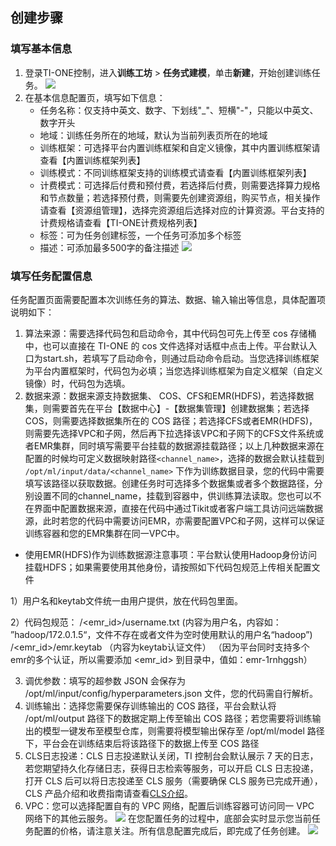 ## 创建步骤

### 填写基本信息

1. 登录TI-ONE控制，进入**训练工坊** > **任务式建模**，单击**新建**，开始创建训练任务。
![](https://qcloudimg.tencent-cloud.cn/raw/cbd3774843d3b9000a7f922c5d603101.png)
2. 在基本信息配置页，填写如下信息：
   - 任务名称：仅支持中英文、数字、下划线"_"、短横"-"，只能以中英文、数字开头
   - 地域：训练任务所在的地域，默认为当前列表页所在的地域
   - 训练框架：可选择平台内置训练框架和自定义镜像，其中内置训练框架请查看【内置训练框架列表】
   - 训练模式：不同训练框架支持的训练模式请查看【内置训练框架列表】
   - 计费模式：可选择后付费和预付费，若选择后付费，则需要选择算力规格和节点数量；若选择预付费，则需要先创建资源组，购买节点，相关操作请查看【资源组管理】，选择完资源组后选择对应的计算资源。平台支持的计费规格请查看【TI-ONE计费规格列表】
   - 标签：可为任务创建标签，一个任务可添加多个标签
   - 描述：可添加最多500字的备注描述
![](https://qcloudimg.tencent-cloud.cn/raw/327cc342cd0c27c75b2fceca4ad85f0c.png)

### 填写任务配置信息

任务配置页面需要配置本次训练任务的算法、数据、输入输出等信息，具体配置项说明如下：
1. 算法来源：需要选择代码包和启动命令，其中代码包可先上传至 cos 存储桶中，也可以直接在 TI-ONE 的 cos 文件选择对话框中点击上传。平台默认入口为start.sh，若填写了启动命令，则通过启动命令启动。当您选择训练框架为平台内置框架时，代码包为必填；当您选择训练框架为自定义框架（自定义镜像）时，代码包为选填。
2. 数据来源：数据来源支持数据集、 COS、CFS和EMR(HDFS)，若选择数据集，则需要首先在平台【数据中心】-【数据集管理】创建数据集；若选择 COS，则需要选择数据集所在的 COS 路径；若选择CFS或者EMR(HDFS)，则需要先选择VPC和子网，然后再下拉选择该VPC和子网下的CFS文件系统或者EMR集群，同时填写需要平台挂载的数据源挂载路径；以上几种数据来源在配置的时候均可定义数据映射路径`<channel_name>`，选择的数据会默认挂载到` /opt/ml/input/data/<channel_name>` 下作为训练数据目录，您的代码中需要填写该路径以获取数据。创建任务时可选择多个数据集或者多个数据路径，分别设置不同的channel_name，挂载到容器中，供训练算法读取。您也可以不在界面中配置数据来源，直接在代码中通过Tikit或者客户端工具访问远端数据源，此时若您的代码中需要访问EMR，亦需要配置VPC和子网，这样可以保证训练容器和您的EMR集群在同一VPC中。


- 使用EMR(HDFS)作为训练数据源注意事项：平台默认使用Hadoop身份访问挂载HDFS；如果需要使用其他身份，请按照如下代码包规范上传相关配置文件

1）用户名和keytab文件统一由用户提供，放在代码包里面。

2）代码包规范：
/<emr_id>/username.txt (内容为用户名，内容如： ”hadoop/172.0.1.5“，文件不存在或者文件为空时使用默认的用户名“hadoop”)
/<emr_id>/emr.keytab （内容为keytab认证文件）
（因为平台同时支持多个emr的多个认证，所以需要添加 <emr_id> 到目录中，值如：emr-1rnhggsh）

3. 调优参数：填写的超参数 JSON 会保存为 /opt/ml/input/config/hyperparameters.json 文件，您的代码需自行解析。
4. 训练输出：选择您需要保存训练输出的 COS 路径，平台会默认将 /opt/ml/output 路径下的数据定期上传至输出 COS 路径；若您需要将训练输出的模型一键发布至模型仓库，则需要将模型输出保存至 /opt/ml/model 路径下，平台会在训练结束后将该路径下的数据上传至 COS 路径
5. CLS日志投递：CLS 日志投递默认关闭，TI 控制台会默认展示 7 天的日志，若您期望持久化存储日志，获得日志检索等服务，可以开启 CLS 日志投递，打开 CLS 后可以将日志投递至 CLS 服务（需要确保 CLS 服务已完成开通），CLS 产品介绍和收费指南请查看[CLS介绍](https://cloud.tencent.com/document/product/614/45802)。
6. VPC：您可以选择配置自有的 VPC 网络，配置后训练容器可访问同一 VPC 网络下的其他云服务。
![](https://qcloudimg.tencent-cloud.cn/raw/f894c4cfe09257452825202f5980707a.png)
在您配置任务的过程中，底部会实时显示您当前任务配置的价格，请注意关注。所有信息配置完成后，即完成了任务创建。
![](https://qcloudimg.tencent-cloud.cn/raw/3d99387cec0cc1554638571b38e4a79b.png) 

